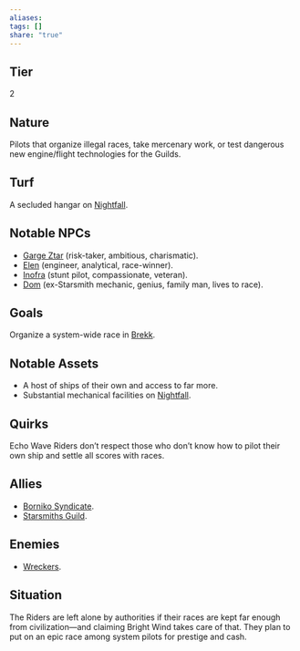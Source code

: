 ```yaml
---
aliases: 
tags: []
share: "true"
---
```

## Tier

2

## Nature

Pilots that organize illegal races, take mercenary work, or test dangerous new engine/flight technologies for the Guilds.

## Turf

A secluded hangar on [Nightfall](../Procyon/Brekk/Nightfall.md).

## Notable NPCs

- [Garge Ztar](Garge%20Ztar.md) (risk-taker, ambitious, charismatic).
- [Elen](Elen.md) (engineer, analytical, race-winner).
- [Inofra](Inofra.md) (stunt pilot, compassionate, veteran).
- [Dom](Dom.md) (ex-Starsmith mechanic, genius, family man, lives to race).


## Goals

Organize a system-wide race in [Brekk](../Procyon/Brekk/index.md).

## Notable Assets

- A host of ships of their own and access to far more.
- Substantial mechanical facilities on [Nightfall](../Procyon/Brekk/Nightfall.md).


## Quirks

Echo Wave Riders don’t respect those who don’t know how to pilot their own ship and settle all scores with races.

## Allies

- [Borniko Syndicate](./Borniko%20Syndicate.md).
- [Starsmiths Guild](./Starsmiths%20Guild.md).


## Enemies

- [Wreckers](./Wreckers.md).


## Situation

The Riders are left alone by authorities if their races are kept far enough from civilization—and claiming Bright Wind takes care of that. They plan to put on an epic race among system pilots for prestige and cash.
